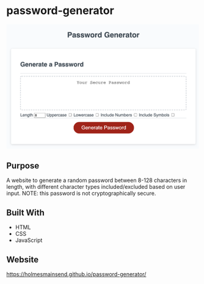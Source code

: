 # password-generator
![Screenshot of Website](passwordcapture.png)

## Purpose
A website to generate a random password between 8-128 characters in length, with different character types included/excluded based on user input. NOTE: this password is not cryptographically secure.

## Built With
* HTML
* CSS
* JavaScript

## Website
https://holmesmainsend.github.io/password-generator/